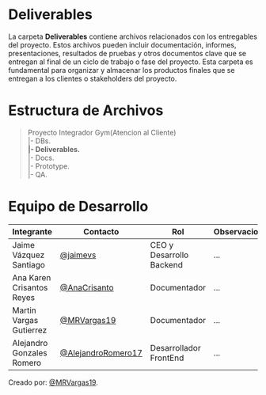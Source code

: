  # Deliverables
La carpeta **Deliverables** contiene archivos relacionados con los entregables del proyecto. Estos archivos pueden incluir documentación, informes, presentaciones, resultados de pruebas y otros documentos clave que se entregan al final de un ciclo de trabajo o fase del proyecto. Esta carpeta es fundamental para organizar y almacenar los productos finales que se entregan a los clientes o stakeholders del proyecto.
# Estructura de Archivos
>Proyecto Integrador Gym(Atencion al Cliente)<br>
>|- DBs.<br>
>**|- Deliverables.**<br>
>|- Docs.<br>
>|- Prototype.<br>
>|- QA.<br>

# Equipo de Desarrollo

|Integrante|Contacto|Rol|Observaciones|
|----------|--------|---|-------------|
|Jaime Vázquez Santiago|[@jaimevs](https://github.com/jaimevs)|CEO y Desarrollo Backend|...|
|Ana Karen Crisantos Reyes|[@AnaCrisanto](https://github.com/AnaCrisanto)|Documentador|...|
|Martin Vargas Gutierrez|[@MRVargas19](https://github.com/MRVargas19)|Documentador|...|
|Alejandro Gonzales Romero|[@AlejandroRomero17](https://github.com/AlejandroRomero17)|Desarrollador FrontEnd|...|

Creado por: [@MRVargas19](https://github.com/MRVargas19).